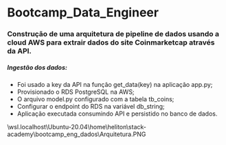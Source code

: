# Bootcamp_Data_Engineer

### Construção de uma arquitetura de pipeline de dados usando a cloud AWS para extrair dados do site Coinmarketcap através da API.





##### Ingestão dos dados:

- Foi usado a key da API na função get_data(key) na aplicação app.py;
- Provisionado o RDS PostgreSQL na AWS;
- O arquivo model.py configurado com a tabela tb_coins;
- Configurar o endpoint do RDS na variável db_string;
- Aplicação executada consumindo API e persistido no banco de dados.



\wsl.localhost\Ubuntu-20.04\home\heliton\stack-academy\bootcamp_eng_dados\Arquitetura.PNG


